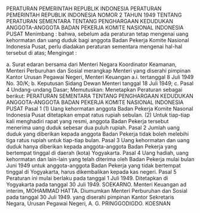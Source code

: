 PERATURAN PEMERINTAH REPUBLIK INDONESIA PERATURAN PEMERINTAH REPUBLIK INDONESIA NOMOR 2 TAHUN 1949 TENTANG PERATURAN SEMENTARA TENTANG PENGHARGAAN KEDUDUKAN ANGGOTA-ANGGOTA BADAN PEKERJA KOMITE NASIONAL INDONESIA PUSAT
Menimbang :
 bahwa, sebelum ada peraturan tetap mengenai uang kehormatan dan uang duduk bagi anggota Badan Pekerja Komite Nasional Indonesia Pusat, perlu diadakan peraturan sementara mengenai hal-hal tersebut di atas;
Mengingat :

a. Surat edaran bersama dari Menteri Negara Koordinator Keamanan, Menteri Perburuhan dan Sosial merangkap Menteri yang diserahi pimpinan Kantor Urusan Pegawai Negeri, Menteri Keuangan a.i. tertanggal 8 Juli 1949 No. 30/K;
b. Keputusan Sidang Dewan Menteri tanggal 18 Juli 1949;
c. Pasal 4 Undang-undang Dasar; Memutuskan: Menetapkan Peraturan sebagai berikut: PERATURAN SEMENTARA TENTANG PENGHARGAAN KEDUDUKAN ANGGOTA-ANGGOTA BADAN PEKERJA KOMITE NASIONAL INDONESIA PUSAT
Pasal 1
(1) Uang kehormatan anggota Badan Pekerja Komite Nasonal Indonesia Pusat ditetapkan empat ratus rupiah sebulan.
(2) Untuk tiap-tiap kali menghadiri rapat yang resmi, anggota Badan Pekerja tersebut menerima uang duduk sebesar dua puluh rupiah.
Pasal 2
Jumlah uang duduk yang diberikan kepada anggota Badan Pekerja tidak boleh melebihi tiga ratus rupiah untuk tiap-tiap bulan.
Pasal 3
Uang kehormatan dan uang duduk hanya diberikan kepada anggota-anggota Badan Pekerja yang bertempat tinggal di daerah (kota) Yogyakarta.
Pasal 4
Uang hadiah, uang kehormatan dan lain-lain yang telah diterima oleh Badan Pekerja mulai bulan Juni 1949 untuk anggota-anggota Badan Pekerja yang tidak bertempat tinggal di Yogyakarta, harus dikembalikan kepada kas negeri.
Pasal 5
Peraturan ini mulai berlaku pada tanggal 1 Juli 1949. Ditetapkan di Yogyakarta pada tanggal 30 Juli 1949. SOEKARNO. Menteri Keuangan ad interim, MOHAMMAD HATTA. Diumumkan Menteri Perburuhan dan Sosial pada tanggal 30 Juli 1949. yang diserahi pimpinan Kantor Sekretaris Negara, Urusan Pegawai Negeri, A. G. PRINGGODIGDO. KOESNAN